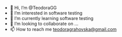 - 👋 Hi, I’m @TeodoraGG
- 👀 I’m interested in software testing   
- 🌱 I’m currently learning software testing
- 💞️ I’m looking to collaborate on ...
- 📫 How to reach me teodoragrahovska@gmail.com 

<!---
TeodoraGG/TeodoraGG is a ✨ special ✨ repository because its `README.md` (this file) appears on your GitHub profile.
You can click the Preview link to take a look at your changes.
--->
